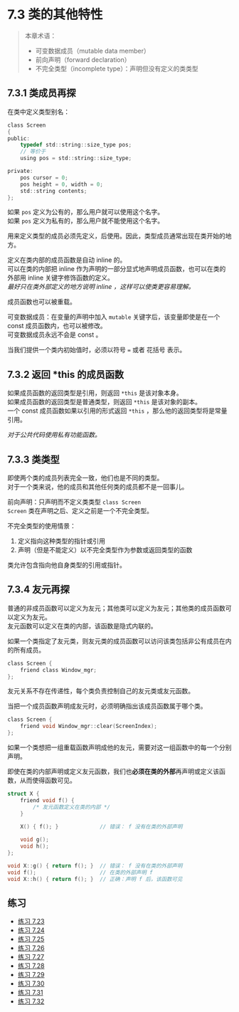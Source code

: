 # 7.3 类的其他特性

> 本章术语：
>  
> * 可变数据成员（mutable data member）
> * 前向声明（forward declaration）
> * 不完全类型（incomplete type）：声明但没有定义的类类型

## 7.3.1 类成员再探

在类中定义类型别名：

```c
class Screen
{
public:
    typedef std::string::size_type pos;
    // 等价于
    using pos = std::string::size_type;

private:
    pos cursor = 0;
    pos height = 0, width = 0;
    std::string contents;
};
```

如果 `pos` 定义为公有的，那么用户就可以使用这个名字。  
如果 `pos` 定义为私有的，那么用户就不能使用这个名字。

用来定义类型的成员必须先定义，后使用。因此，类型成员通常出现在类开始的地方。

定义在类内部的成员函数是自动 inline 的。  
可以在类的内部把 inline 作为声明的一部分显式地声明成员函数，也可以在类的外部用 inline 关键字修饰函数的定义。  
*最好只在类外部定义的地方说明 inline ，这样可以使类更容易理解。*

成员函数也可以被重载。

可变数据成员：在变量的声明中加入 `mutable` 关键字后，该变量即使是在一个 const 成员函数内，也可以被修改。  
可变数据成员永远不会是 const 。

当我们提供一个类内初始值时，必须以符号 `=` 或者 花括号 表示。

## 7.3.2 返回 *this 的成员函数

如果成员函数的返回类型是引用，则返回 `*this` 是该对象本身。  
如果成员函数的返回类型是普通类型，则返回 `*this` 是该对象的副本。  
一个 const 成员函数如果以引用的形式返回 `*this` ，那么他的返回类型将是常量引用。

*对于公共代码使用私有功能函数。*

## 7.3.3 类类型

即使两个类的成员列表完全一致，他们也是不同的类型。  
对于一个类来说，他的成员和其他任何类的成员都不是一回事儿。

前向声明：只声明而不定义类类型 `class Screen`  
`Screen` 类在声明之后、定义之前是一个不完全类型。

不完全类型的使用情景：

1. 定义指向这种类型的指针或引用
2. 声明（但是不能定义）以不完全类型作为参数或返回类型的函数

类允许包含指向他自身类型的引用或指针。

## 7.3.4 友元再探

普通的非成员函数可以定义为友元；其他类可以定义为友元；其他类的成员函数可以定义为友元。  
友元函数可以定义在类的内部，该函数是隐式内联的。

如果一个类指定了友元类，则友元类的成员函数可以访问该类包括非公有成员在内的所有成员。

```c
class Screen {
    friend class Window_mgr;
};
```

友元关系不存在传递性，每个类负责控制自己的友元类或友元函数。

当把一个成员函数声明成友元时，必须明确指出该成员函数属于哪个类。

```c
class Screen {
    friend void Window_mgr::clear(ScreenIndex);
};
```

如果一个类想把一组重载函数声明成他的友元，需要对这一组函数中的每一个分别声明。

即使在类的内部声明或定义友元函数，我们也**必须在类的外部**再声明或定义该函数，从而使得函数可见。

```c
struct X {
    friend void f() {
        /* 友元函数定义在类的内部 */
    }

    X() { f(); }             // 错误： f 没有在类的外部声明
    
    void g();
    void h();
};

void X::g() { return f(); }  // 错误： f 没有在类的外部声明
void f();                    // 在类的外部声明 f
void X::h() { return f(); }  // 正确：声明 f 后，该函数可见
```

## 练习

* [练习 7.23](../src/quiz_7.23.hpp)
* [练习 7.24](../src/quiz_7.24.hpp)
* [练习 7.25](../src/quiz_7.25.md)
* [练习 7.26](../src/quiz_7.26.hpp)
* [练习 7.27](../src/quiz_7.27.hpp)
* [练习 7.28](../src/quiz_7.28.md)
* [练习 7.29](../src/quiz_7.29.hpp)
* [练习 7.30](../src/quiz_7.30.md)
* [练习 7.31](../src/quiz_7.31.cpp)
* [练习 7.32](../src/quiz_7.32.hpp)
